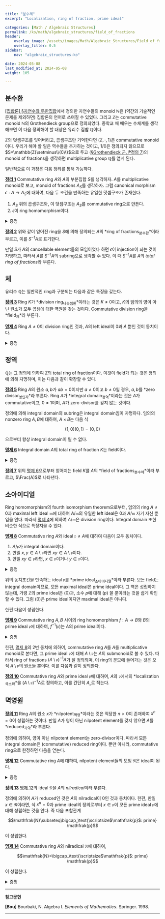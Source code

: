 ```yaml
---

title: "분수체"
excerpt: "Localization, ring of fraction, prime ideal"

categories: [Math / Algebraic Structures]
permalink: /ko/math/algebraic_structures/field_of_fractions
header:
    overlay_image: /assets/images/Math/Algebraic_Structures/Field_of_fractions.png
    overlay_filter: 0.5
sidebar: 
    nav: "algebraic_structures-ko"

date: 2024-05-08
last_modified_at: 2024-05-08
weight: 105

---
```


## 분수환

[\[집합론\] §자연수와 무한집합](/ko/math/set_theory/natural_numbers)에서 정의한 자연수들의 monoid $\mathbb{N}$은 (약간의 기술적인 문제를 제외하면) 집합론의 언어로 쓰여질 수 있었다. 그리고 $\mathbb{Z}$는 commutative monoid $\mathbb{N}$의 Grothendieck group으로 정의되었다. 중학교 때 배우는 수체계를 생각해보면 이 다음 정의해야 할 대상은 유리수 집합 $\mathbb{Q}$이다. 

$\mathbb{Z}$의 덧셈구조를 잊어버리고, 곱셈구조만 기억한다면 $(\mathbb{Z},\cdot,1)$은 commutative monoid이다. 우리가 해야 할 일은 역수들을 추가하는 것이고, $1/0$은 정의되지 않으므로 $S=\mathbb{Z}\setminus\\{0\\}$으로 두고 ([§Grothendieck 군, ⁋정의 7](/ko/math/algebraic_structures/Grothendieck_group#def7))의 monoid of fractions을 생각하면 multiplicative group $\mathbb{Q}$를 얻게 된다. 

일반적으로 이 과정은 다음 정리를 통해 가능하다.

<div class="proposition" markdown="1">

<ins id="thm1">**정리 1**</ins> Commutative ring $A$와 $A$의 부분집합 $S$를 생각하자. $A$를 multiplicative monoid로 보고, monoid of fractions $A_S$를 생각하자. 그럼 canonical morphism $\epsilon:A \rightarrow A_S$에 대하여, 다음 두 조건을 만족하는 유일한 덧셈구조가 존재한다.

1. $A_S$ 위의 곱셈구조와, 이 덧셈구조는 $A_S$를 commutative ring으로 만든다.
2. $\epsilon$이 ring homomorphism이다.

</div>
<details class="proof" markdown="1">
<summary>증명</summary>

증명을 시작하기에 앞서 [§Grothendieck 군, ⁋정의 7](/ko/math/algebraic_structures/Grothendieck_group#def7)의 construction을 잠깐 리뷰하자. 우리는 $S$에 의해 생성된 $A$의 submonoid $S'$를 생각하고, monoid $A\times S'$에 다음 동치관계

$$(a,p)\equiv (b,q)\pmod{R}\iff aqs=bps\text{ for some $s\in S'$}$$

를 정의하여, quotient monoid $(A\times S')/R$을 $A_S$로 정의하였다. 이 때 $(a,p)\in A\times S'$를 representative로 갖는 $A_S$의 원소를 $a/p$로 표기하였으며, 그럼 $A_S$는 여전히 다음 연산

$$\frac{a}{p}\frac{b}{q}=\frac{ab}{pq}$$

을 통해 multiplicative monoid 구조가 된다. 두 multiplicative monoid 사이의 canonical morphism $\epsilon:A \rightarrow A_S$은 $a\mapsto a/1$로 정의되었었는데, 이것이 monoid homomorphism이라는 것은 $\epsilon$이 ($A_S$가 ring이라는 것을 보이고 나면) $A$에서 $A_S$로 가는, 곱셈구조를 보존하는 함수라는 뜻이다.

즉, 우리가 해야 할 것은 $A_S$ 위에 정리의 두 조건을 만족하는 덧셈구조를 부여하고, 이렇게 정의된 덧셈 구조가 $A_S$를 ring으로 만드는 것, 그리고 $\epsilon$이 실제로 이 덧셈구조까지 보존한다는 것이다.

우선 이러한 덧셈구조가 존재한다 가정하고 유일성을 보이자. 임의의 $x,y\in A_S$는 적당한 $a,b\in A$와 $p,q\in S'$에 대하여 $x=a/p,y=b/q$라 적을 수 있다. 그럼

$$x=\epsilon(a)\epsilon(p)^{-1}=\epsilon(aq)\epsilon(pq)^{-1},\qquad y=\epsilon(b)\epsilon(q)^{-1}=\epsilon(bp)\epsilon(pq)^{-1}$$

으로 적을 수 있고 따라서

$$x+y=(\epsilon(aq)+\epsilon(bp))\epsilon(pq)^{-1}=(aq+bp)/pq$$

여야만 한다. 

이제 유일성 증명에서 힌트를 얻어 $A_S$의 덧셈구조를 위의 식으로 정의한다. 그럼 보여야 할 것들은 다음과 같다.


1. 이 정의는 $a,b,p,q$의 선택에 무관하다. 즉 $x=a'/p',y=b'/q'$의 꼴로 쓰였다 하자. 다음 식

    $$(aq+bp)/pq=(a'q'+b'p')/p'q'$$

    이 $A_S$에서 성립하는 것을 보여야 한다. 그런데 $a/p=a'/p',b/q=b'/q'$이므로, 정의에 의해 $ap's=a'ps,bq't=b'qt$를 만족하는 $s,t\in S'$가 존재한다. 이로부터 

    $$(aq+bp)(p'q')(st)=(a'q'+b'p')(pq)(st)$$

    을 확인할 수 있으므로 원하는 식이 성립한다.

2. 이렇게 정의한 $+$는 결합법칙을 만족한다. 임의의 $x=a/p,y=b/q,z=c/r$에 대하여,

    $$(x+y)+z=\frac{aq+bp}{pq}+\frac{c}{r}=\frac{(aq+bp)r+c(pq)}{pqr}=\frac{aqr+brp+cpq}{pqr}$$

    이고 미슷하게 $x+(y+z)$도 우변의 값을 갖는다는 것을 확인할 수 있다.
3. $+$의 교환법칙은 $A$의 덧셈과 곱셈이 commutative하기 때문에 자명하다.
4. $+$는 덧셈에 대한 항등원 $0/1$을 갖는다. 이는 임의의 $x=a/p\in A_S$에 대하여,

    $$\frac{0}{1}+\frac{a}{p}=\frac{a}{p}$$

    이 성립하기 때문이다.
5. $+$에 대한 역원이 항상 존재한다. 임의의 $x\in a/p\in A_S$에 대하여, $(-a)/p$가 다음 식

    $$\frac{-a}{p}+\frac{a}{p}=\frac{(-a)p+ap}{p^2}=0$$

    을 만족하기 때문이다.
6. $+$는 곱셈에 대해 분배법칙을 만족한다. 임의의 $x=a/p,y=b/q,z=c/r$에 대하여,

    $$x(y+z)=\frac{a}{p}\left(\frac{b}{q}+\frac{c}{r}\right)=\frac{a}{p}\frac{br+cq}{qr}=\frac{abr+acq}{qr}$$

    이고

    $$xy+xz=\frac{ab}{pq}+\frac{ac}{pr}=\frac{abpr+acpq}{p^2qr}$$

    이며, $1,p\in S'$를 사용해 이 두 식이 같은 값임을 확인할 수 있다. 비슷하게 $(x+y)z=xz+yz$도 보일 수 있다.

이상에서 $A_S$가 commutative ring 구조를 갖는다는 것을 안다. 마지막으로 $\epsilon$이 ring homomorphism이라는 것은 $\epsilon$이 덧셈을 보존한다는 것만 보이면 충분하고, 이는

$$\epsilon(a+b)=(a+b)/1=a/1+b/1=\epsilon(a)+\epsilon(b)$$

으로부터 알 수 있다.  

</details>

<div class="definition" markdown="1">

<ins id="def2">**정의 2**</ins> 위와 같이 얻어진 ring을 $S$에 의해 정의되는 $A$의 *ring of fractions<sub>분수환</sub>*이라 부르고, 이를 $S^{-1}A$로 표기한다.

</div>

만일 $S$가 $A$의 cancellable element들의 모임이었다 하면 $\epsilon$이 injection이 되는 것이 자명하고, 따라서 $A$를 $S^{-1}A$의 subring으로 생각할 수 있다. 이 때 $S^{-1}A$를 $A$의 *total ring of fractions*라 부른다.

## 체

유리수 $\mathbb{Q}$는 일반적인 ring과 구분되는 다음과 같은 특징을 갖는다.

<div class="definition" markdown="1">

<ins id="def3">**정의 3**</ins> Ring $K$가 *division ring<sub>나눗셈환</sub>*이라는 것은 $K\neq0$이고, $K$의 임의의 영이 아닌 원소가 모두 곱셈에 대한 역원을 갖는 것이다. Commutative division ring을 *field<sub>체</sub>*라 부른다.

</div>

<div class="proposition" markdown="1">

<ins id="prop4">**명제 4**</ins> Ring $A\neq 0$이 division ring인 것과, $A$의 left ideal이 $0$과 $A$ 뿐인 것이 동치이다.

</div>
<details class="proof" markdown="1">
<summary>증명</summary>

우선 $A$가 division ring이라 하자. 만일 left ideal $\mathfrak{a}\neq 0$가 주어졌다면 $0\neq u\in \mathfrak{a}$가 존재한다. 그런데 $A$의 역원 $u^{-1}$이 존재하므로, 

$$1=u^{-1}u\in \mathfrak{a}$$

이고 따라서 $\mathfrak{a}=A$이다. 거꾸로 $A$의 left ideal이 $0$과 $A$ 뿐이라 하자. 임의의 $0\neq a\in A$에 대하여, $A$의 left ideal $Aa$를 생각하면 $0\neq a\in Aa$이므로 $Aa\neq 0$이다. 이제 $A$의 left ideal은 $0$ 혹은 $A$ 뿐이므로 반드시 $Aa=A$이고, 따라서 $1\in Aa$이다. 즉, 적당한 $u\in A$가 존재하여 $ua=1$이도록 할 수 있다. 그럼 $u\neq 0$이고, 마찬가지 논리에 의하여 적당한 $v\in A$가 존재하여 $vu=1$이도록 할 수 있다. 이제

$$v=v1=vua=a$$

로부터 $v=a$임을 알 수 있고, 따라서 $a$는 $u$의 곱셈에 대한 역원이다. 

</details>

## 정역

$\mathbb{Q}$는 그 정의에 의하여 $\mathbb{Z}$의 total ring of fraction이다. 이것이 field가 되는 것은 졍의에 의해 자명하며, 이는 다음과 같이 확장할 수 있다. 

<div class="definition" markdown="1">

<ins id="def5">**정의 5**</ins> Ring $A$의 원소 $a,b$가 $ab=0$이지만 $a\neq 0$이고 $b\neq 0$일 경우, $a,b$를 *zero divisor<sub>영인자</sub>*라 부른다. Ring $A$가 *integral domain<sub>정역</sub>*이라는 것은 $A$가 commutative이고, $0\neq 1$이며, $A$가 zero-divisor를 갖지 않는 것이다.

</div>

정의에 의해 integral domain의 subring은 integral domain임이 자명하다. 임의의 nonzero ring $A,B$에 대하여, $A\times B$는 다음 식

$$(1,0)(0,1)=(0,0)$$

으로부터 항상 integral domain이 될 수 없다. 

<div class="proposition" markdown="1">

<ins id="prop6">**명제 6**</ins> Integral domain $A$의 total ring of fraction $K$는 field이다.

</div>
<details class="proof" markdown="1">
<summary>증명</summary>

$A$가 integral domain이라는 가정으로부터, $S=A\setminus\\{0\\}$임을 안다. 즉, $K=S^{-1}A$의 임의의 원소는 $b\neq 0$에 대하여 $a/b$의 꼴로 나타낼 수 있다. 여기에서 $a/b\neq 0$이기 위해서는 $a\neq 0$이므로, $b/a\in K$도 잘 정의되고 그럼 $b/a$가 $a/b$의 역원이 된다.

</details>

<div class="definition" markdown="1">

<ins id="def7">**정의 7**</ins> 위의 [명제 6](#prop6)으로부터 얻어지는 field $K$를 $A$의 *field of fractions<sub>분수체</sub>*이라 부르고, $\Frac(A)$로 나타낸다.

</div>

## 소아이디얼

Ring homomorphism의 fourth isomorphism theorem으로부터, 임의의 ring $A\neq 0$과 maximal left ideal $\mathfrak{m}$에 대하여 $A/\mathfrak{m}$의 유일한 left ideal은 $0$과 $A/\mathfrak{m}$ 자기 자신 뿐임을 안다. 따라서 [명제 4](#prop4)에 의하여 $A/\mathfrak{m}$은 division ring이다. Integral domain 또한 비슷한 식으로 특징지을 수 있다.

<div class="proposition" markdown="1">

<ins id="prop8">**명제 8**</ins> Commutative ring $A$와 ideal $\mathfrak{p}\neq A$에 대하여 다음이 모두 동치이다.

1. $A/\mathfrak{p}$가 integral domain이다.
2. 만일 $x,y\in A\setminus \mathfrak{p}$라면 $xy\in A\setminus \mathfrak{p}$이다.
3. 만일 $xy\in \mathfrak{p}$라면, $x\in \mathfrak{p}$이거나 $y\in \mathfrak{p}$이다.

</div>
<details class="proof" markdown="1">
<summary>증명</summary>

2번과 3번 조건은 서로 대우명제이므로, 1번과의 동치만 보이면 충분하다. 우선 $A/\mathfrak{p}$가 integral domain이라 가정하자. 즉

$$(x+\mathfrak{p})(y+\mathfrak{p})=0+\mathfrak{p}$$

라면, 반드시 $x+\mathfrak{p}=0+\mathfrak{p}$이거나 $y+\mathfrak{p}=0+\mathfrak{p}$이다. 이로부터 1번 조건이 성립하면 3번 조건이 성립하는 것을 안다. 이 논증은 반대방향으로도 성립한다.

</details>

위의 동치조건을 만족하는 ideal $\mathfrak{p}$를 *prime ideal<sub>소아이디얼</sub>*이라 부른다. 모든 field는 integral domain이므로, 모든 maximal ideal은 prime ideal이다. 그 역은 성립하지 않는데, 가령 $\mathbb{Z}$의 prime ideal은 $(0)$과, 소수 $p$에 대해 $(p)$ 꼴 뿐이라는 것을 쉽게 확인할 수 있다. 그럼 $(0)$은 prime ideal이지만 maximal ideal은 아니다.

한편 다음이 성립한다.

<div class="proposition" markdown="1">

<ins id="prop9">**명제 9**</ins> Commutative ring $A,B$ 사이의 ring homomorphism $f:A \rightarrow B$와 $B$의 prime ideal $\mathfrak{p}$에 대하여, $f^{-1}(\mathfrak{p})$는 $A$의 prime ideal이다.

</div>
<details class="proof" markdown="1">
<summary>증명</summary>



</details>

한편, [명제 8](#prop8)의 2번 동치에 의하여, commutative ring $A$를 $A$를 multiplicative monoid로 본다면, 그 prime ideal $\mathfrak{p}$에 대해 $A\setminus\mathfrak{p}$는 $A$의 submonoid로 볼 수 있다. 따라서 ring of fractions $(A\setminus \mathfrak{p})^{-1}A$가 잘 정의되며, 이 ring의 분모에 들어가는 것은 오직 $A\setminus \mathfrak{p}$의 원소들 뿐이다. 이를 다음과 같이 정의한다.

<div class="definition" markdown="1">

<ins id="def10">**정의 10**</ins> Commutative ring $A$와 prime ideal $\mathfrak{p}$에 대하여, $A$의 $\mathfrak{p}$에서의 *localization<sub>국소화</sub>*을 $(A\setminus \mathfrak{p})^{-1}A$로 정의하고, 이를 간단히 $A_\mathfrak{p}$로 적는다.

</div>

## 멱영원

<div class="definition" markdown="1">

<ins id="def11">**정의 11**</ins> Ring $A$의 원소 $x$가 *nilpotent<sub>멱영</sub>*이라는 것은 적당한 $n>0$이 존재하여 $x^n=0$이 성립하는 것이다. 만일 $A$가 영이 아닌 nilpotent element를 갖지 않으면 $A$를 *reduced<sub>기약</sub>*라 부른다.

</div>

정의에 의하여, 영이 아닌 nilpotent element는 zero-divisor이다. 따라서 모든 integral domain은 (commutative) reduced ring이다. 뿐만 아니라, commutative ring으로 한정하면 다음을 얻는다.

<div class="proposition" markdown="1">

<ins id="prop12">**명제 12**</ins> Commutative ring $A$에 대하여, nilpotent element들의 모임 $\mathfrak{N}$은 ideal이 된다.

</div>
<details class="proof" markdown="1">
<summary>증명</summary>

만일 $x\in \mathfrak{N}$이라면 $x^n=0$이도록 하는 $n>0$이 존재할 것이고, 임의의 $a\in A$에 대하여 $(ax)^n=a^nx^n=0$이 되어 $ax\in \mathfrak{N}$임을 보일 수 있다. 

이제 $\mathfrak{N}$이 덧셈에 대해 닫혀있다는 것을 보여야 한다. 임의의 $x,y\in \mathfrak{N}$이 주어졌다 하고, 적당한 $m,n>0$에 대하여 $x^m=0$이고 $y^n=0$이라 하자. 그럼

$$(x+y)^{m+n}=x^{m+n}+\binom{m+n}{1}x^{m+n-1}y+\cdots+\binom{m+n}{n}x^my^n+\binom{m+n}{n+1}x^{m-1}y^{n+1}+\cdots+y^n$$

이고, 우변의 모든 항들이 $0$임을 알 수 있다. 이상에서 $x+y\in \mathfrak{N}$이다.

</details>

<div class="definition" markdown="1">

<ins id="def13">**정의 13**</ins> [명제 12](#prop12)의 ideal $\mathfrak{N}$을 $A$의 *nilradical*이라 부른다.

</div>

정의에 의하여 $A$가 reduced인 것은 $A$의 nilradical이 $0$인 것과 동치이다. 한편, 만일 $x\in \mathfrak{N}$이라면, 식 $x^n=0$과 prime ideal의 정의로부터 $x\in \mathfrak{p}$이 모든 prime ideal $\mathfrak{p}$에 대해 성립하는 것을 안다. 즉 다음 포함관계

$$\mathfrak{N}\subseteq\bigcap_\text{\scriptsize$\mathfrak{p}$: prime} \mathfrak{p}$$

이 성립한다.

<div class="proposition" markdown="1">

<ins id="prop14">**명제 14**</ins> Commutative ring $A$와 nilradical $\mathfrak{N}$에 대하여, 

$$\mathfrak{N}=\bigcap_\text{\scriptsize$\mathfrak{p}$: prime} \mathfrak{p}$$

이 성립한다. 

</div>
<details class="proof" markdown="1">
<summary>증명</summary>

만일 $x\not\in \mathfrak{N}$이라면, 적당한 $\mathfrak{p}$에 대해 $x\not\in \mathfrak{p}$임을 보이면 충분하다. 우선 multiplicative subset $S=\\{1,x,x^2,\ldots\\}$으로 만들어진 ring of fractions $A_x=S^{-1}A$를 생각하자. 그럼 $A_x$의 곱셈에 대한 항등원 $x/x$이 반드시 $0/1$과 다르다는 것을 확인할 수 있고, 특히 $A_x\neq 0$이다. 이제 Krull 정리로부터 $A_x$의 maximal ideal $\mathfrak{m}$이 반드시 존재하고, 모든 maximal ideal은 prime ideal이므로 $A_x$는 prime ideal을 갖는다. 이제 [명제 9](#prop9)를 $\epsilon:A \rightarrow A_x$에 적용하면 $\epsilon^{-1}(\mathfrak{p})$는 $A$의 prime ideal이며, 만일 $x\in\epsilon^{-1}(\mathfrak{p})$라면 $x/1\in \mathfrak{p}$이고 $x/1$은 $A_x$에서 invertible이므로 $\mathfrak{p}=A_x$가 되어 모순이다. 

</details>


---

**참고문헌**

**[Bou]** Bourbaki, N. Algebra I. *Elements of Mathematics*. Springer. 1998.  

---